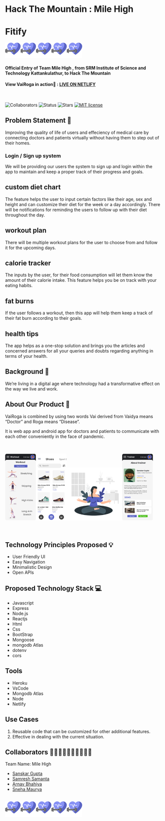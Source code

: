 

# Hack The Mountain : Mile High
# Fitify <br>
<img src="./frontend/src/images/dumbbell.png" width=50,><img src="./frontend/src/images/dumbbell.png" width=50, padding:2><img src="./frontend/src/images/dumbbell.png" width=50, padding:2><img src="./frontend/src/images/dumbbell.png" width=50, padding:2><img src="./frontend/src/images/dumbbell.png" width=50, padding:2>


#### Official Entry of Team Mile High , from SRM Institute of Science and Technology Kattankulathur, to Hack The Mountain

#### View VaiRoga in action🚀 : [LIVE ON NETLIFY](https://0fitify0.netlify.app/)

<br>

![Collaborators](https://img.shields.io/badge/collaborators-4-blue)
![Status](https://img.shields.io/badge/status-under_development-blue)
![Stars](https://img.shields.io/github/stars/abhinavmaharana/Hack36-The-Unacceptable)
[![MIT license](https://img.shields.io/badge/License-MIT-blue.svg)](https://lbesson.mit-license.org/)




## Problem Statement 🚧
Improving the quality of life of users and effeciency of medical care by connecting doctors and patients virtually without having them to step out of their homes.

<h3>Login / Sign up system</h2>

We will be providing our users the system to sign up and login within the app to maintain and keep a proper track of their progress and goals.

<h2>custom diet chart</h2>

The feature helps the user to input certain factors like their age, sex and height and can customize their diet for the week or a day accordingly. 
There will be notifications for reminding the users to follow up with their diet throughout the day.


<h2>workout plan</h2>

There will be multiple workout plans for the user to choose from and follow it for the upcoming days.

<h2>calorie tracker</h2>

The inputs by the user, for their food consumption will let them know the amount of their calorie intake. This feature helps you be on track with your eating habits.

<h2>fat burns</h2>

If the user follows a workout, then this app will help them keep a track of their fat burn according to their goals.

<h2>health tips</h2>

The app helps as a one-stop solution and brings you the articles and concerned answers for all your queries and doubts regarding anything in terms of your health.

## Background 📖

We’re living in a digital age where technology had a transformative effect on the way we live and work.

## About Our Product 🔧

VaiRoga is combined by using two words Vai derived from Vaidya means “Doctor” and Roga means “Disease”.

It is web app and android app for doctors and patients to communicate with each other conveniently in the face of pandemic.
<br>
<br>
<br>



<img src="./frontend/src/images/workoutstraightplan.png" width=100><img src="./frontend/src/images/ecommerceshop.png" width=100><img src="./frontend/src/image/../images/medition/Meditation.png" width=180><img src="./frontend/src/images/trainerSelection.png" width=100>
<br>
<br>
<br>

## Technology Principles Proposed 💡

- User Friendly UI
- Easy Navigation 
- Minimalistic Design
- Open APIs

## Proposed Technology Stack 💻

- Javascript 
- Express
- Node.js
- Reactjs
- Html
- Css
- BootStrap
- Mongoose
- mongodb Atlas
- dotenv
- cors

  

## Tools 

- Heroku
- VsCode
- Mongodb Atlas
- Node 
- Netlify

## Use Cases

1. Reusable code that can be customized for other additional features.
2. Effective in dealing with the current situation.

## Collaborators 👩🏻‍🤝‍🧑🏻👨🏻‍🤝‍👨🏻

Team Name: Mile High

- [Sanskar Gupta](https://github.com/sanskar0901)
- [Samresh Samanta](https://github.com/nectro/)
- [Arnav Bhahiya](https://github.com/arnavsharma2001)
- [Sneha Maurya](https://github.com/sneha1012)

<br>
<img src="./frontend/src/images/dumbbell.png" width=50,><img src="./frontend/src/images/dumbbell.png" width=50, padding:2><img src="./frontend/src/images/dumbbell.png" width=50, padding:2><img src="./frontend/src/images/dumbbell.png" width=50, padding:2><img src="./frontend/src/images/dumbbell.png" width=50, padding:2>

